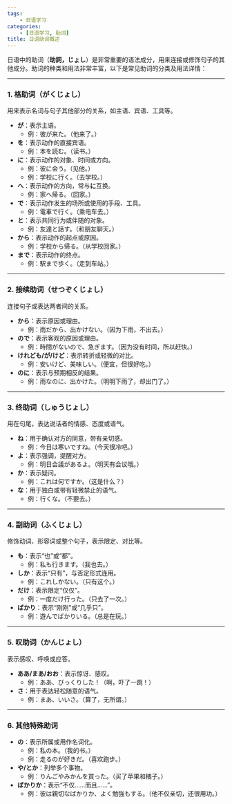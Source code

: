 ```yaml
---
tags:
    - 日语学习
categories:
    - [日语学习, 助词]
title: 日语助词概述
---
```


日语中的助词（**助詞，じょし**）是非常重要的语法成分，用来连接或修饰句子的其他成分。助词的种类和用法非常丰富，以下是常见助词的分类及用法详情：

---

### **1. 格助词（がくじょし）**

用来表示名词与句子其他部分的关系，如主语、宾语、工具等。

-   **が**：表示主语。
    -   例：彼が来た。（他来了。）
-   **を**：表示动作的直接宾语。
    -   例：本を読む。（读书。）
-   **に**：表示动作的对象、时间或方向。
    -   例：彼に会う。（见他。）
    -   例：学校に行く。（去学校。）
-   **へ**：表示动作的方向，常与**に**互换。
    -   例：家へ帰る。（回家。）
-   **で**：表示动作发生的场所或使用的手段、工具。
    -   例：電車で行く。（乘电车去。）
-   **と**：表示共同行为或伴随的对象。
    -   例：友達と話す。（和朋友聊天。）
-   **から**：表示动作的起点或原因。
    -   例：学校から帰る。（从学校回家。）
-   **まで**：表示动作的终点。
    -   例：駅まで歩く。（走到车站。）

---

### **2. 接续助词（せつぞくじょし）**

连接句子或表达两者间的关系。

-   **から**：表示原因或理由。
    -   例：雨だから、出かけない。（因为下雨，不出去。）
-   **ので**：表示客观的原因或理由。
    -   例：時間がないので、急ぎます。（因为没有时间，所以赶快。）
-   **けれども/が/けど**：表示转折或轻微的对比。
    -   例：安いけど、美味しい。（便宜，但很好吃。）
-   **のに**：表示与预期相反的结果。
    -   例：雨なのに、出かけた。（明明下雨了，却出门了。）

---

### **3. 终助词（しゅうじょし）**

用在句尾，表达说话者的情感、态度或语气。

-   **ね**：用于确认对方的同意，带有亲切感。
    -   例：今日は寒いですね。（今天很冷吧。）
-   **よ**：表示强调，提醒对方。
    -   例：明日会議があるよ。（明天有会议哦。）
-   **か**：表示疑问。
    -   例：これは何ですか。（这是什么？）
-   **な**：用于独白或带有轻微禁止的语气。
    -   例：行くな。（不要去。）

---

### **4. 副助词（ふくじょし）**

修饰动词、形容词或整个句子，表示限定、对比等。

-   **も**：表示“也”或“都”。
    -   例：私も行きます。（我也去。）
-   **しか**：表示“只有”，与否定形式连用。
    -   例：これしかない。（只有这个。）
-   **だけ**：表示限定“仅仅”。
    -   例：一度だけ行った。（只去了一次。）
-   **ばかり**：表示“刚刚”或“几乎只”。
    -   例：遊んでばかりいる。（总是在玩。）

---

### **5. 叹助词（かんじょし）**

表示感叹、呼唤或应答。

-   **ああ/まあ/おお**：表示惊讶、感叹。
    -   例：ああ、びっくりした！（啊，吓了一跳！）
-   **さ**：用于表达轻松随意的语气。
    -   例：まあ、いいさ。（算了，无所谓。）

---

### **6. 其他特殊助词**

-   **の**：表示所属或用作名词化。
    -   例：私の本。（我的书。）
    -   例：走るのが好きだ。（喜欢跑步。）
-   **や/とか**：列举多个事物。
    -   例：りんごやみかんを買った。（买了苹果和橘子。）
-   **ばかりか**：表示“不仅……而且……”。
    -   例：彼は親切なばかりか、よく勉強もする。（他不仅亲切，还很用功。）
